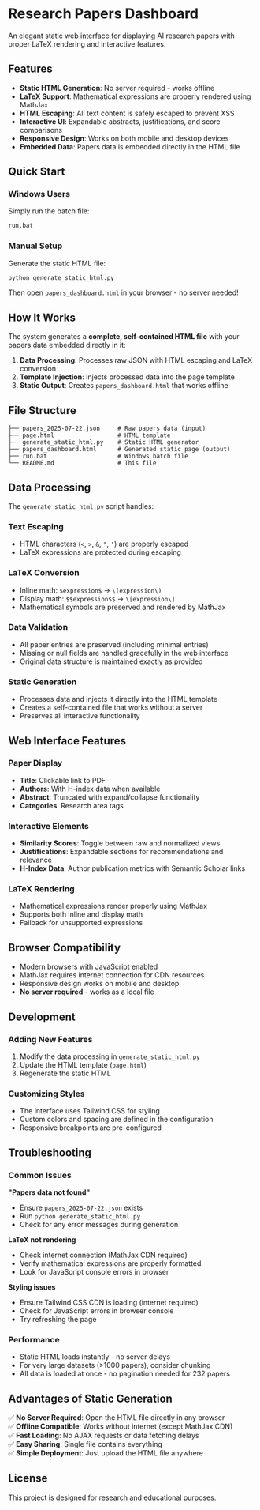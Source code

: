 # Research Papers Dashboard

An elegant static web interface for displaying AI research papers with proper LaTeX rendering and interactive features.

## Features

- **Static HTML Generation**: No server required - works offline
- **LaTeX Support**: Mathematical expressions are properly rendered using MathJax
- **HTML Escaping**: All text content is safely escaped to prevent XSS
- **Interactive UI**: Expandable abstracts, justifications, and score comparisons
- **Responsive Design**: Works on both mobile and desktop devices
- **Embedded Data**: Papers data is embedded directly in the HTML file

## Quick Start

### Windows Users
Simply run the batch file:
```cmd
run.bat
```

### Manual Setup

Generate the static HTML file:

```bash
python generate_static_html.py
```

Then open `papers_dashboard.html` in your browser - no server needed!

## How It Works

The system generates a **complete, self-contained HTML file** with your papers data embedded directly in it:

1. **Data Processing**: Processes raw JSON with HTML escaping and LaTeX conversion
2. **Template Injection**: Injects processed data into the page template
3. **Static Output**: Creates `papers_dashboard.html` that works offline

## File Structure

```
├── papers_2025-07-22.json     # Raw papers data (input)
├── page.html                  # HTML template
├── generate_static_html.py    # Static HTML generator
├── papers_dashboard.html      # Generated static page (output)
├── run.bat                    # Windows batch file
└── README.md                  # This file
```

## Data Processing

The `generate_static_html.py` script handles:

### Text Escaping
- HTML characters (`<`, `>`, `&`, `"`, `'`) are properly escaped
- LaTeX expressions are protected during escaping

### LaTeX Conversion
- Inline math: `$expression$` → `\(expression\)`
- Display math: `$$expression$$` → `\[expression\]`
- Mathematical symbols are preserved and rendered by MathJax

### Data Validation
- All paper entries are preserved (including minimal entries)
- Missing or null fields are handled gracefully in the web interface
- Original data structure is maintained exactly as provided

### Static Generation
- Processes data and injects it directly into the HTML template
- Creates a self-contained file that works without a server
- Preserves all interactive functionality

## Web Interface Features

### Paper Display
- **Title**: Clickable link to PDF
- **Authors**: With H-index data when available
- **Abstract**: Truncated with expand/collapse functionality
- **Categories**: Research area tags

### Interactive Elements
- **Similarity Scores**: Toggle between raw and normalized views
- **Justifications**: Expandable sections for recommendations and relevance
- **H-Index Data**: Author publication metrics with Semantic Scholar links

### LaTeX Rendering
- Mathematical expressions render properly using MathJax
- Supports both inline and display math
- Fallback for unsupported expressions

## Browser Compatibility

- Modern browsers with JavaScript enabled
- MathJax requires internet connection for CDN resources
- Responsive design works on mobile and desktop
- **No server required** - works as a local file

## Development

### Adding New Features
1. Modify the data processing in `generate_static_html.py`
2. Update the HTML template (`page.html`)
3. Regenerate the static HTML

### Customizing Styles
- The interface uses Tailwind CSS for styling
- Custom colors and spacing are defined in the configuration
- Responsive breakpoints are pre-configured

## Troubleshooting

### Common Issues

**"Papers data not found"**
- Ensure `papers_2025-07-22.json` exists
- Run `python generate_static_html.py`
- Check for any error messages during generation

**LaTeX not rendering**
- Check internet connection (MathJax CDN required)
- Verify mathematical expressions are properly formatted
- Look for JavaScript console errors in browser

**Styling issues**
- Ensure Tailwind CSS CDN is loading (internet required)
- Check for JavaScript errors in browser console
- Try refreshing the page

### Performance
- Static HTML loads instantly - no server delays
- For very large datasets (>1000 papers), consider chunking
- All data is loaded at once - no pagination needed for 232 papers

## Advantages of Static Generation

✅ **No Server Required**: Open the HTML file directly in any browser  
✅ **Offline Compatible**: Works without internet (except MathJax CDN)  
✅ **Fast Loading**: No AJAX requests or data fetching delays  
✅ **Easy Sharing**: Single file contains everything  
✅ **Simple Deployment**: Just upload the HTML file anywhere  

## License

This project is designed for research and educational purposes.
